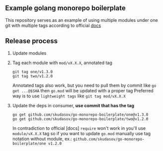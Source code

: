 ## Example golang monorepo boilerplate

This repository serves as an example of using multiple modules under one git with multiple tags according to official [docs](https://go.dev/doc/modules/managing-source)

## Release process
1. Update modules
2. Tag each module with `mod/vX.X.X`, annotated tag
    ```
    git tag one/v1.3.0
    git tag two/v1.2.0
    ```
   Annotated tags also work, but you need to pull them by commit like `go get ...@$SHA` then `go.mod` will be updated with a proper tag
   Preferred way is to use `lightweight tags` like `git tag mod/vX.X.X`

3. Update the deps in consumer, **use commit that has the tag**
    ```
   go get github.com/skudasov/go-monorepo-boilerplate/one@v1.3.0
   go get github.com/skudasov/go-monorepo-boilerplate/two@v1.2.0
    ```
   In contradiction to official [docs] `require` won't work in you'll use `module/vX.X.X` tag so if you want to update `go.mod` manually use tag notation without module, ex.: `github.com/skudasov/go-monorepo-boilerplate/one v1.2.0`
